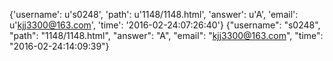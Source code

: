 {'username': u's0248', 'path': u'1148/1148.html', 'answer': u'A', 'email': u'kjj3300@163.com', 'time': '2016-02-24:07:26:40'}
{"username": "s0248", "path": "1148/1148.html", "answer": "A", "email": "kjj3300@163.com", "time": "2016-02-24:14:09:39"}